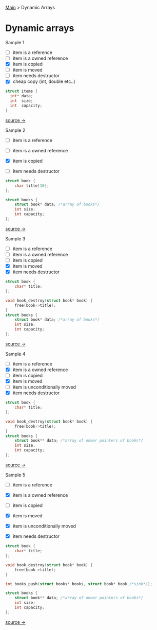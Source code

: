 
[Main](README.md) > Dynamic Arrays

# Dynamic arrays

Sample 1

* [ ] item is a reference
* [ ] item is a owned  reference
* [x] item is copied
* [ ] item is moved
* [ ] item needs destructor
* [x] cheap copy (int, double etc..)

```c
struct items {
  int* data;
  int  size;
  int  capacity;
}
```
[source → ](array1.md)

Sample 2

* [ ] item is a reference
* [ ] item is a owned  reference
* [x] item is copied
* [ ] item needs destructor


```c
struct book {
    char title[10];
};

struct books {
    struct book* data; /*array of books*/
    int size;
    int capacity;
};

```
[source → ](array2.md)

Sample 3

* [ ] item is a reference
* [ ] item is a owned  reference
* [ ] item is copied
* [x] item is moved
* [x] item needs destructor

```c
struct book {
    char* title;
};

void book_destroy(struct book* book) {
    free(book->title);
}
struct books {
    struct book* data; /*array of books*/
    int size;
    int capacity;
};
```
[source → ](array3.md)


Sample 4 

* [ ] item is a reference
* [x] item is a owned  reference
* [ ] item is copied
* [x] item is moved
* [ ] item is unconditionally moved
* [x] item needs destructor

```c
struct book {
    char* title;
};

void book_destroy(struct book* book) {
    free(book->title);
}
struct books {
    struct book** data; /*array of onwer pointers of books*/
    int size;
    int capacity;
};
```
[source → ](array4.md)


Sample 5

* [ ] item is a reference
* [x] item is a owned  reference
* [ ] item is copied
* [x] item is moved
* [x] item is unconditionally moved
* [x] item needs destructor


```c
struct book {
    char* title;
};

void book_destroy(struct book* book) {
    free(book->title);
}

int books_push(struct books* books, struct book* book /*sink*/);

struct books {
    struct book** data; /*array of onwer pointers of books*/
    int size;
    int capacity;
};
```
[source → ](array5.md)
